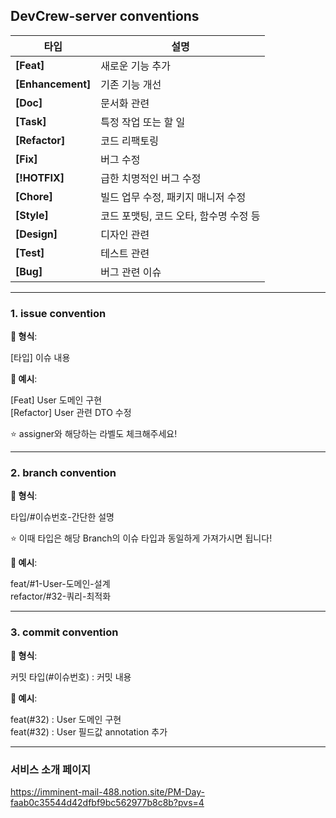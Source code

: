 ## DevCrew-server conventions


| 타입           | 설명            |
| -------------- | --------------- |
| **[Feat]**  | 새로운 기능 추가 |
| **[Enhancement]** | 기존 기능 개선 |
| **[Doc]** | 문서화 관련 |
| **[Task]** | 특정 작업 또는 할 일 |
| **[Refactor]** | 코드 리팩토링 |
| **[Fix]** | 버그 수정 |
| **[!HOTFIX]** | 급한 치명적인 버그 수정 |
| **[Chore]** | 빌드 업무 수정, 패키지 매니저 수정 |
| **[Style]** | 코드 포맷팅, 코드 오타, 함수명 수정 등 |
| **[Design]** | 디자인 관련 |
| **[Test]** | 테스트 관련 |
| **[Bug]** | 버그 관련 이슈 |

-----

### 1. issue convention

**📌 형식**: 

[타입] 이슈 내용


**📌 예시**: 

[Feat] User 도메인 구현<br>
[Refactor] User 관련 DTO 수정

⭐️ assigner와 해당하는 라벨도 체크해주세요!

  -------------

### 2. branch convention

**📌 형식**: 

타입/#이슈번호-간단한 설명

⭐️ 이때 타입은 해당 Branch의 이슈 타입과 동일하게 가져가시면 됩니다!

  
**📌 예시**: 

feat/#1-User-도메인-설계<br>
refactor/#32-쿼리-최적화

----------------

### 3. commit convention

**📌 형식**: 

커밋 타입(#이슈번호) : 커밋 내용<br>

**📌 예시**: 

feat(#32) : User 도메인 구현<br>
feat(#32) : User 필드값 annotation 추가<br>

----------------

### 서비스 소개 페이지
https://imminent-mail-488.notion.site/PM-Day-faab0c35544d42dfbf9bc562977b8c8b?pvs=4

